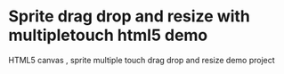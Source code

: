 # Sprite drag drop and resize with multipletouch html5 demo
HTML5 canvas , sprite  multiple touch  drag drop and resize demo project

# 


